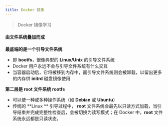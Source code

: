 ```yaml
---
title: Docker 镜像
---
```


> Docker 镜像学习

#### 由文件系统叠加而成

**最底端的是一个引导文件系统**

- 即 **bootfs**，很像典型的 **Linux/Unix** 的引导文件系统
- Docker 用户永远不会与引导文件系统有什么交互
- 当容器启动后，它将被移到内存中，而引导文件系统则会被卸载，以留出更多的内存供 **initrd** 磁盘镜像使用

**第二层是 root 文件系统 rootfs**

- 可以使一种或多种操作系统（如 **Debian** 或 **Ubuntu**）
- 传统的 **Linux ** 引导过程中， **root** 文件系统会最先以只读方式加载，当引导结束并完成完整性检查后，会被切换为读写模式；在 Docker 中，**root** 文件系统永远都是只读状态，